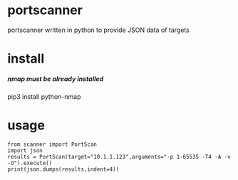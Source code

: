 # portscanner
portscanner written in python to provide JSON data of targets

# install
##### nmap must be already installed
pip3 install python-nmap

# usage
```
from scanner import PortScan
import json
results = PortScan(target="10.1.1.123",arguments="-p 1-65535 -T4 -A -v -O").execute()
print(json.dumps(results,indent=4))
```
